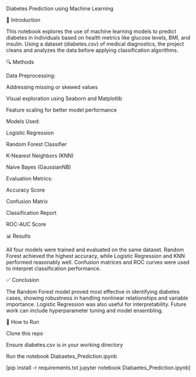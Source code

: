 Diabetes Prediction using Machine Learning

📌 Introduction

This notebook explores the use of machine learning models to predict diabetes in individuals based on health metrics like glucose levels, BMI, and insulin. Using a dataset (diabetes.csv) of medical diagnostics, the project cleans and analyzes the data before applying classification algorithms.

🔍 Methods

Data Preprocessing:

Addressing missing or skewed values

Visual exploration using Seaborn and Matplotlib

Feature scaling for better model performance

Models Used:

Logistic Regression

Random Forest Classifier

K-Nearest Neighbors (KNN)

Naive Bayes (GaussianNB)

Evaluation Metrics:

Accuracy Score

Confusion Matrix

Classification Report

ROC-AUC Score

📊 Results

All four models were trained and evaluated on the same dataset. Random Forest achieved the highest accuracy, while Logistic Regression and KNN performed reasonably well. Confusion matrices and ROC curves were used to interpret classification performance.



✅ Conclusion

The Random Forest model proved most effective in identifying diabetes cases, showing robustness in handling nonlinear relationships and variable importance. Logistic Regression was also useful for interpretability. Future work can include hyperparameter tuning and model ensembling.

🚀 How to Run

Clone this repo

Ensure diabetes.csv is in your working directory

Run the notebook Diabaetes_Prediction.ipynb

[pip install -r requirements.txt
jupyter notebook Diabaetes_Prediction.ipynb]

